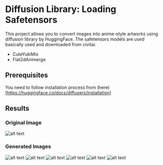 # Diffusion Library: Loading Safetensors

This project allows you to convert images into anime-style artworks using diffusion library by HuggingFace. The safetensors models are used basically used and downloaded from civitai.
- CuteYukiMix
- Flat2dAnimerge

## Prerequisites

You need to follow installation process from (here)[https://huggingface.co/docs/diffusers/installation]

## Results

### Original Image
![alt text](https://github.com/[username]/[reponame]/blob/[branch]/image.jpg?raw=true)

### Generated Images
![alt text](https://github.com/[username]/[reponame]/blob/[branch]/image.jpg?raw=true)
![alt text](https://github.com/[username]/[reponame]/blob/[branch]/image.jpg?raw=true)
![alt text](https://github.com/[username]/[reponame]/blob/[branch]/image.jpg?raw=true)
![alt text](https://github.com/[username]/[reponame]/blob/[branch]/image.jpg?raw=true)
![alt text](https://github.com/[username]/[reponame]/blob/[branch]/image.jpg?raw=true)
![alt text](https://github.com/[username]/[reponame]/blob/[branch]/image.jpg?raw=true)
